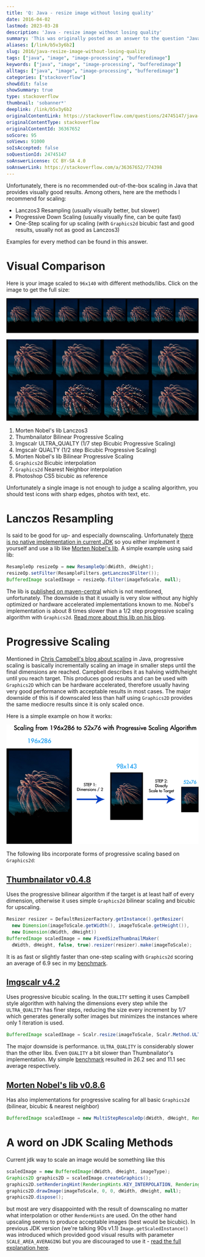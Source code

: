 ```yaml
---
title: 'Q: Java - resize image without losing quality'
date: 2016-04-02
lastmod: 2023-03-28
description: 'Java - resize image without losing quality'
summary: 'This was originally posted as an answer to the question "Java - resize image without losing quality" on stackoverflow.com.'
aliases: [/link/b5v3y6b2]
slug: 2016/java-resize-image-without-losing-quality
tags: ["java", "image", "image-processing", "bufferedimage"]
keywords: ["java", "image", "image-processing", "bufferedimage"]
alltags: ["java", "image", "image-processing", "bufferedimage"]
categories: ["stackoverflow"]
showEdit: false
showSummary: true
type: stackoverflow
thumbnail: 'sobanner*'
deeplink: /link/b5v3y6b2
originalContentLink: https://stackoverflow.com/questions/24745147/java-resize-image-without-losing-quality
originalContentType: stackoverflow
originalContentId: 36367652
soScore: 95
soViews: 91000
soIsAccepted: false
soQuestionId: 24745147
soAnswerLicense: CC BY-SA 4.0
soAnswerLink: https://stackoverflow.com/a/36367652/774398
---
```

Unfortunately, there is no recommended out-of-the-box scaling in Java that provides visually good results. Among others, here are the methods I recommend for scaling:

*   Lanczos3 Resampling (usually visually better, but slower)
*   Progressive Down Scaling (usually visually fine, can be quite fast)
*   One-Step scaling for up scaling (with `Graphics2d` bicubic fast and good results, usually not as good as Lanczos3)

Examples for every method can be found in this answer.

Visual Comparison
=================

Here is your image scaled to `96x140` with different methods/libs. Click on the image to get the full size:

[![comparison](img_aea46e60041aa77f.png)](img_aea46e60041aa77f.png)

[![comparison zoom](img_af6c295d75ecc767.png)](img_af6c295d75ecc767.png)

1.  Morten Nobel's lib Lanczos3
2.  Thumbnailator Bilinear Progressive Scaling
3.  Imgscalr ULTRA\_QUALTY (1/7 step Bicubic Progressive Scaling)
4.  Imgscalr QUALTY (1/2 step Bicubic Progressive Scaling)
5.  Morten Nobel's lib Bilinear Progressive Scaling
6.  `Graphics2d` Bicubic interpolation
7.  `Graphics2d` Nearest Neighbor interpolation
8.  Photoshop CS5 bicubic as reference

Unfortunately a single image is not enough to judge a scaling algorithm, you should test icons with sharp edges, photos with text, etc.

Lanczos Resampling
==================

Is said to be good for up- and especially downscaling. Unfortunately [there is no native implementation in current JDK](http://bugs.java.com/bugdatabase/view_bug.do?bug_id=6500894) so you either implement it yourself and use a lib like [Morten Nobel's lib](https://github.com/mortennobel/java-image-scaling). A simple example using said lib:

```java
ResampleOp resizeOp = new ResampleOp(dWidth, dHeight);
resizeOp.setFilter(ResampleFilters.getLanczos3Filter());
BufferedImage scaledImage = resizeOp.filter(imageToScale, null);

```

The lib is [published on maven-central](http://mvnrepository.com/artifact/com.mortennobel/java-image-scaling) which is not mentioned, unfortunately. The downside is that it usually is very slow without any highly optimized or hardware accelerated implementations known to me. Nobel's implementation is about 8 times slower than a 1/2 step progressive scaling algorithm with `Graphics2d`. [Read more about this lib on his blog](https://blog.nobel-joergensen.com/2008/12/20/downscaling-images-in-java/).

Progressive Scaling
===================

Mentioned in [Chris Campbell's blog about scaling](https://community.oracle.com/docs/DOC-983611) in Java, progressive scaling is basically incrementally scaling an image in smaller steps until the final dimensions are reached. Campbell describes it as halving width/height until you reach target. This produces good results and can be used with `Graphics2D` which can be hardware accelerated, therefore usually having very good performance with acceptable results in most cases. The major downside of this is if downscaled less than half using `Graphics2D` provides the same mediocre results since it is only scaled once.

Here is a simple example on how it works:

[![progressive scaling](img_155642676a28a1d3.png)](img_155642676a28a1d3.png)

The following libs incorporate forms of progressive scaling based on `Graphics2d`:

[Thumbnailator v0.4.8](https://github.com/coobird/thumbnailator)
----------------------------------------------------------------

Uses the progressive bilinear algorithm if the target is at least half of every dimension, otherwise it uses simple `Graphics2d` bilinear scaling and bicubic for upscaling.

```java
Resizer resizer = DefaultResizerFactory.getInstance().getResizer(
  new Dimension(imageToScale.getWidth(), imageToScale.getHeight()), 
  new Dimension(dWidth, dHeight))
BufferedImage scaledImage = new FixedSizeThumbnailMaker(
  dWidth, dHeight, false, true).resizer(resizer).make(imageToScale);

```

It is as fast or slightly faster than one-step scaling with `Graphics2d` scoring an average of 6.9 sec in my [benchmark](https://stackoverflow.com/a/36295066/774398).

[Imgscalr v4.2](https://github.com/thebuzzmedia/imgscalr)
---------------------------------------------------------

Uses progressive bicubic scaling. In the `QUALITY` setting it uses Campbell style algorithm with halving the dimensions every step while the `ULTRA_QUALITY` has finer steps, reducing the size every increment by 1/7 which generates generally softer images but minimizes the instances where only 1 iteration is used.

```java
BufferedImage scaledImage = Scalr.resize(imageToScale, Scalr.Method.ULTRA_QUALITY, Scalr.Mode.FIT_EXACT, dWidth, dHeight, bufferedImageOpArray);

```

The major downside is performance. `ULTRA_QUALITY` is considerably slower than the other libs. Even `QUALITY` a bit slower than Thumbnailator's implementation. My simple [benchmark](https://stackoverflow.com/a/36295066/774398) resulted in 26.2 sec and 11.1 sec average respectively.

[Morten Nobel's lib v0.8.6](https://github.com/mortennobel/java-image-scaling)
------------------------------------------------------------------------------

Has also implementations for progressive scaling for all basic `Graphics2d` (bilinear, bicubic & nearest neighbor)

```java
BufferedImage scaledImage = new MultiStepRescaleOp(dWidth, dHeight, RenderingHints.VALUE_INTERPOLATION_BILINEAR).filter(imageToScale, null);

```

A word on JDK Scaling Methods
=============================

Current jdk way to scale an image would be something like this

```java
scaledImage = new BufferedImage(dWidth, dHeight, imageType);
Graphics2D graphics2D = scaledImage.createGraphics();
graphics2D.setRenderingHint(RenderingHints.KEY_INTERPOLATION, RenderingHints.VALUE_INTERPOLATION_BILINEAR);
graphics2D.drawImage(imageToScale, 0, 0, dWidth, dHeight, null);
graphics2D.dispose();

```

but most are very disappointed with the result of downscaling no matter what interpolation or other `RenderHints` are used. On the other hand upscaling seems to produce acceptable images (best would be bicubic). In previous JDK version (we're talking 90s v1.1) `Image.getScaledInstance()` was introduced which provided good visual results with parameter `SCALE_AREA_AVERAGING` but you are discouraged to use it - [read the full explanation here](https://community.oracle.com/docs/DOC-983611).